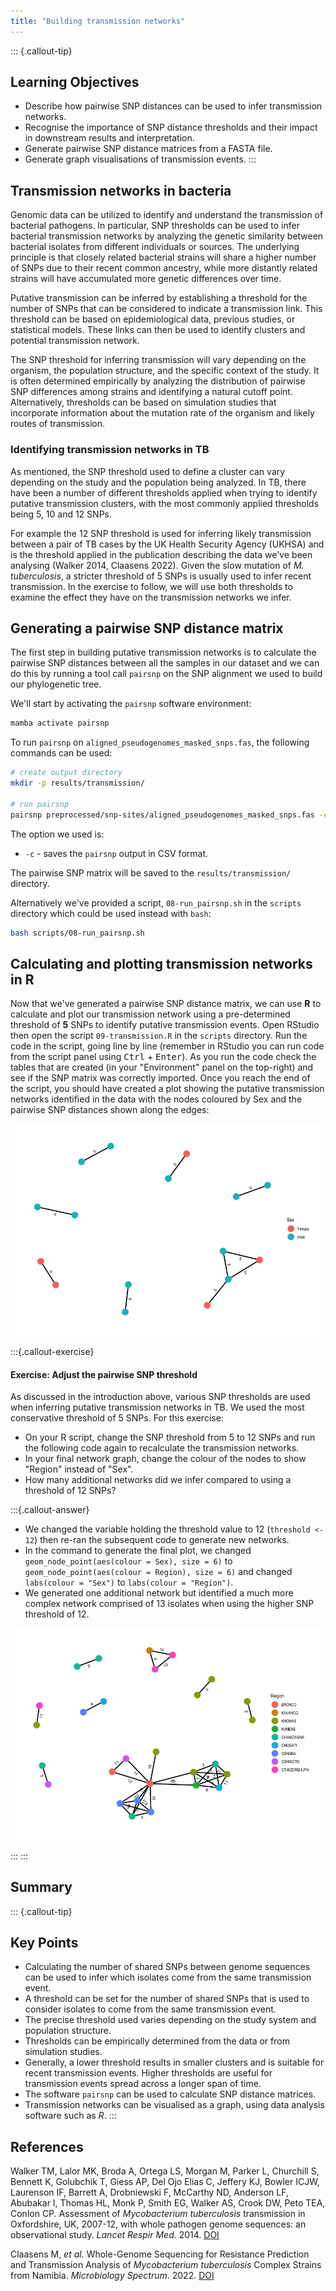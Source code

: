 ```yaml
---
title: "Building transmission networks"
---
```


::: {.callout-tip}
## Learning Objectives

- Describe how pairwise SNP distances can be used to infer transmission networks. 
- Recognise the importance of SNP distance thresholds and their impact in downstream results and interpretation.
- Generate pairwise SNP distance matrices from a FASTA file.
- Generate graph visualisations of transmission events. 
:::

## Transmission networks in bacteria

Genomic data can be utilized to identify and understand the transmission of bacterial pathogens. In particular, SNP thresholds can be used to infer bacterial transmission networks by analyzing the genetic similarity between bacterial isolates from different individuals or sources. The underlying principle is that closely related bacterial strains will share a higher number of SNPs due to their recent common ancestry, while more distantly related strains will have accumulated more genetic differences over time. 

Putative transmission can be inferred by establishing a threshold for the number of SNPs that can be considered to indicate a transmission link. This threshold can be based on epidemiological data, previous studies, or statistical models.  These links can then be used to identify clusters and potential transmission network.

The SNP threshold for inferring transmission will vary depending on the organism, the population structure, and the specific context of the study. It is often determined empirically by analyzing the distribution of pairwise SNP differences among strains and identifying a natural cutoff point. Alternatively, thresholds can be based on simulation studies that incorporate information about the mutation rate of the organism and likely routes of transmission.

### Identifying transmission networks in TB

As mentioned, the SNP threshold used to define a cluster can vary depending on the study and the population being analyzed. In TB, there have been a number of different thresholds applied when trying to identify putative transmission clusters, with the most commonly applied thresholds being 5, 10 and 12 SNPs. 

For example the 12 SNP threshold is used for inferring likely transmission between a pair of TB cases by the UK Health Security Agency (UKHSA) and is the threshold applied in the publication describing the data we've been analysing (Walker 2014, Claasens 2022).  Given the slow mutation of _M. tuberculosis_, a stricter threshold of 5 SNPs is usually used to infer recent transmission.  In the exercise to follow, we will use both thresholds to examine the effect they have on the transmission networks we infer.

## Generating a pairwise SNP distance matrix

The first step in building putative transmission networks is to calculate the pairwise SNP distances between all the samples in our dataset and we can do this by running a tool call `pairsnp` on the SNP alignment we used to build our phylogenetic tree.

We'll start by activating the `pairsnp` software environment:

```bash
mamba activate pairsnp
```

To run `pairsnp` on `aligned_pseudogenomes_masked_snps.fas`, the following commands can be used:

```bash
# create output directory
mkdir -p results/transmission/

# run pairsnp
pairsnp preprocessed/snp-sites/aligned_pseudogenomes_masked_snps.fas -c > results/transmission/aligned_pseudogenomes_masked_snps.csv
```
The option we used is:

- `-c` - saves the `pairsnp` output in CSV format.

The pairwise SNP matrix will be saved to the `results/transmission/` directory.  

Alternatively we've provided a script, `08-run_pairsnp.sh` in the `scripts` directory which could be used instead with `bash`:

```bash
bash scripts/08-run_pairsnp.sh
```

## Calculating and plotting transmission networks in R

Now that we've generated a pairwise SNP distance matrix, we can use **R** to calculate and plot our transmission network using a pre-determined threshold of **5** SNPs to identify putative transmission events. Open RStudio then open the script `09-transmission.R` in the `scripts` directory. Run the code in the script, going line by line (remember in RStudio you can run code from the script panel using <kbd>Ctrl</kbd> + <kbd>Enter</kbd>). As you run the code check the tables that are created (in your "Environment" panel on the top-right) and see if the SNP matrix was correctly imported.  Once you reach the end of the script, you should have created a plot showing the putative transmission networks identified in the data with the nodes coloured by Sex and the pairwise SNP distances shown along the edges:

![Putative transmission networks generated using a 5 SNP threshold](images/5_snp_network.png)

:::{.callout-exercise}
#### Exercise: Adjust the pairwise SNP threshold

As discussed in the introduction above, various SNP thresholds are used when inferring putative transmission networks in TB.  We used the most conservative threshold of 5 SNPs.  For this exercise:

- On your R script, change the SNP threshold from 5 to 12 SNPs and run the following code again to recalculate the transmission networks.
- In your final network graph, change the colour of the nodes to show "Region" instead of "Sex".
- How many additional networks did we infer compared to using a threshold of 12 SNPs?

:::{.callout-answer}
- We changed the variable holding the threshold value to 12 (`threshold <- 12`) then re-ran the subsequent code to generate new networks.  
- In the command to generate the final plot, we changed `geom_node_point(aes(colour = Sex), size = 6)` to `geom_node_point(aes(colour = Region), size = 6)` and changed `labs(colour = "Sex")` to `labs(colour = "Region")`.
- We generated one additional network but identified a much more complex network comprised of 13 isolates when using the higher SNP threshold of 12.

![Putative transmission networks generated using a 12 SNP threshold](images/12_snp_network.png)

:::
:::


## Summary

::: {.callout-tip}
## Key Points

- Calculating the number of shared SNPs between genome sequences can be used to infer which isolates come from the same transmission event. 
- A threshold can be set for the number of shared SNPs that is used to consider isolates to come from the same transmission event. 
- The precise threshold used varies depending on the study system and population structure. 
- Thresholds can be empirically determined from the data or from simulation studies. 
- Generally, a lower threshold results in smaller clusters and is suitable for recent transmission events. Higher thresholds are useful for transmission events spread across a longer span of time. 
- The software `pairsnp` can be used to calculate SNP distance matrices. 
- Transmission networks can be visualised as a graph, using data analysis software such as _R_. 
:::

## References

Walker TM, Lalor MK, Broda A, Ortega LS, Morgan M, Parker L, Churchill S, Bennett K, Golubchik T, Giess AP, Del Ojo Elias C, Jeffery KJ, Bowler ICJW, Laurenson IF, Barrett A, Drobniewski F, McCarthy ND, Anderson LF, Abubakar I, Thomas HL, Monk P, Smith EG, Walker AS, Crook DW, Peto TEA, Conlon CP. Assessment of _Mycobacterium tuberculosis_ transmission in Oxfordshire, UK, 2007-12, with whole pathogen genome sequences: an observational study. _Lancet Respir Med_. 2014. [DOI](https://doi.org/10.1016/s2213-2600(14)70027-x)

Claasens M, _et al._ Whole-Genome Sequencing for Resistance Prediction and Transmission Analysis of _Mycobacterium tuberculosis_ Complex Strains from Namibia. _Microbiology Spectrum_. 2022. [DOI](https://doi.org/10.1128/spectrum.01586-22)